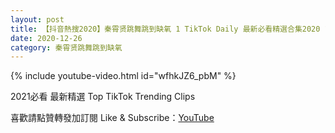 ```yaml
---
layout: post
title: 【抖音熱搜2020】秦霄贤跳舞跳到缺氧 1 TikTok Daily 最新必看精選合集2020 12 26
date: 2020-12-26
category: 秦霄贤跳舞跳到缺氧
---
```


{% include youtube-video.html id="wfhkJZ6_pbM" %}

2021必看 最新精選 Top TikTok Trending Clips

喜歡請點贊轉發加訂閱 Like & Subscribe：[YouTube](https://www.youtube.com/channel/UCAoR7VcanIPd04uEq_GIylA/videos)

